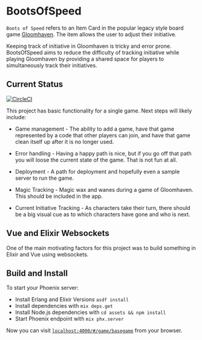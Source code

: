 # BootsOfSpeed

`Boots of Speed` refers to an Item Card in the popular legacy style board game [Gloomhaven](https://boardgamegeek.com/boardgame/174430/gloomhaven). The item allows the user to adjust their initiative.

Keeping track of initiative in Gloomhaven is tricky and error prone. BootsOfSpeed aims to reduce the difficulty of tracking initiative while playing Gloomhaven by providing a shared space for players to simultaneously track their initiatives.

## Current Status

[![CircleCI](https://circleci.com/gh/Baradoy/boots_of_speed/tree/master.svg?style=svg)](https://circleci.com/gh/Baradoy/boots_of_speed/tree/master)

This project has basic functionality for a single game. Next steps will likely include:

- Game management - The ability to add a game, have that game represented by a code that other players can join, and have that game clean itself up after it is no longer used.

- Error handling - Having a happy path is nice, but if you go off that path you will loose the current state of the game. That is not fun at all.

- Deployment - A path for deployment and hopefully even a sample server to run the game.

- Magic Tracking - Magic wax and wanes during a game of Gloomhaven. This should be included in the app.

- Current Initiative Tracking - As characters take their turn, there should be a big visual cue as to which characters have gone and who is next.

## Vue and Elixir Websockets

One of the main motivating factors for this project was to build something in Elixir and Vue using websockets.

## Build and Install

To start your Phoenix server:

- Install Erlang and Elixir Versions `asdf install`
- Install dependencies with `mix deps.get`
- Install Node.js dependencies with `cd assets && npm install`
- Start Phoenix endpoint with `mix phx.server`

Now you can visit [`localhost:4000/#/game/basegame`](http://localhost:4000/#/game/basegame) from your browser.
